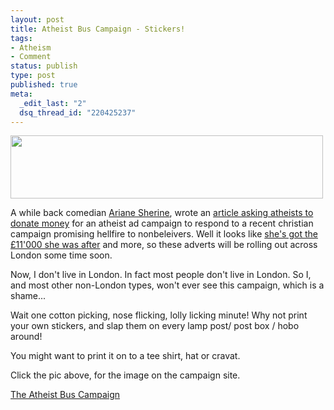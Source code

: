 ```yaml
--- 
layout: post
title: Atheist Bus Campaign - Stickers!
tags: 
- Atheism
- Comment
status: publish
type: post
published: true
meta: 
  _edit_last: "2"
  dsq_thread_id: "220425237"
---
```

<p class="alignc"><a href="http://www.atheistcampaign.org/wp-content/uploads/2008/10/banner.gif"><img class="alignnone size-full wp-image-128" title="banner" src="http://www.craig-russell.co.uk/wp-content/uploads/2008/10/banner.gif" alt="" width="500" height="101" /></a></p>
<p class="alignc"></p>

A while back comedian <a href="http://arianesherine.blogspot.com/">Ariane Sherine</a>, wrote an <a href="http://www.guardian.co.uk/commentisfree/2008/jun/20/transport.religion">article asking atheists to donate money</a> for an atheist ad campaign to respond to a recent christian campaign promising hellfire to nonbeleivers. Well it looks like <a href="http://www.guardian.co.uk/commentisfree/2008/oct/21/religion-advertising">she's got the £11'000 she was after</a> and more, so these adverts will be rolling out across London some time soon.

Now, I don't live in London. In fact most people don't live in London. So I, and most other non-London types, won't ever see this campaign, which is a shame...

Wait one cotton picking, nose flicking, lolly licking minute! Why not print your own stickers, and slap them on every lamp post/ post box / hobo around!

You might want to print it on to a tee shirt, hat or cravat.

Click the pic above, for the image on the campaign site.

<a href="http://www.atheistcampaign.org/">The Atheist Bus Campaign</a>
